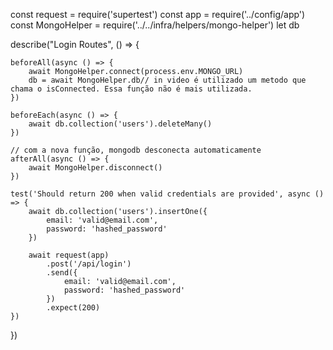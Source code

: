const request = require('supertest')
const app = require('../config/app')
const MongoHelper = require('../../infra/helpers/mongo-helper')
let db

describe("Login Routes", () => {

    beforeAll(async () => {
        await MongoHelper.connect(process.env.MONGO_URL)
        db = await MongoHelper.db// in video é utilizado um metodo que chama o isConnected. Essa função não é mais utilizada.
    })

    beforeEach(async () => {
        await db.collection('users').deleteMany()
    })

    // com a nova função, mongodb desconecta automaticamente
    afterAll(async () => {
        await MongoHelper.disconnect()
    })

    test('Should return 200 when valid credentials are provided', async () => {
        await db.collection('users').insertOne({
            email: 'valid@email.com',
            password: 'hashed_password'
        })

        await request(app)
            .post('/api/login')
            .send({
                email: 'valid@email.com',
                password: 'hashed_password'
            })
            .expect(200)
    })
})